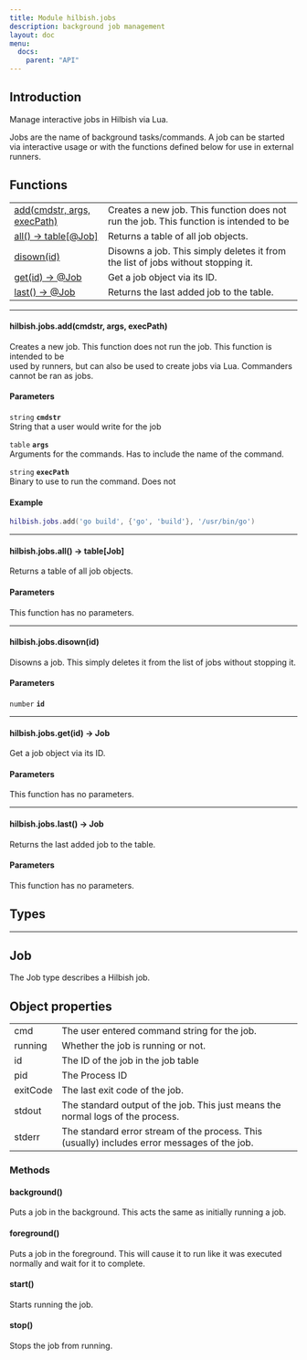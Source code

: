 ```yaml
---
title: Module hilbish.jobs
description: background job management
layout: doc
menu:
  docs:
    parent: "API"
---
```


## Introduction

Manage interactive jobs in Hilbish via Lua.

Jobs are the name of background tasks/commands. A job can be started via
interactive usage or with the functions defined below for use in external runners.

## Functions
|||
|----|----|
|<a href="#jobs.add">add(cmdstr, args, execPath)</a>|Creates a new job. This function does not run the job. This function is intended to be|
|<a href="#jobs.all">all() -> table[@Job]</a>|Returns a table of all job objects.|
|<a href="#jobs.disown">disown(id)</a>|Disowns a job. This simply deletes it from the list of jobs without stopping it.|
|<a href="#jobs.get">get(id) -> @Job</a>|Get a job object via its ID.|
|<a href="#jobs.last">last() -> @Job</a>|Returns the last added job to the table.|

<hr>
<div id='jobs.add'>
<h4 class='heading'>
hilbish.jobs.add(cmdstr, args, execPath)
<a href="#jobs.add" class='heading-link'>
	<i class="fas fa-paperclip"></i>
</a>
</h4>

Creates a new job. This function does not run the job. This function is intended to be  
used by runners, but can also be used to create jobs via Lua. Commanders cannot be ran as jobs.  
  
  
#### Parameters
`string` **`cmdstr`**  
String that a user would write for the job

`table` **`args`**  
Arguments for the commands. Has to include the name of the command.

`string` **`execPath`**  
Binary to use to run the command. Does not

#### Example
```lua
hilbish.jobs.add('go build', {'go', 'build'}, '/usr/bin/go')
```
</div>

<hr>
<div id='jobs.all'>
<h4 class='heading'>
hilbish.jobs.all() -> table[<a href="/Hilbish/docs/api/hilbish/hilbish.jobs/#job" style="text-decoration: none;" id="lol">Job</a>]
<a href="#jobs.all" class='heading-link'>
	<i class="fas fa-paperclip"></i>
</a>
</h4>

Returns a table of all job objects.  
#### Parameters
This function has no parameters.  
</div>

<hr>
<div id='jobs.disown'>
<h4 class='heading'>
hilbish.jobs.disown(id)
<a href="#jobs.disown" class='heading-link'>
	<i class="fas fa-paperclip"></i>
</a>
</h4>

Disowns a job. This simply deletes it from the list of jobs without stopping it.  
#### Parameters
`number` **`id`**  


</div>

<hr>
<div id='jobs.get'>
<h4 class='heading'>
hilbish.jobs.get(id) -> <a href="/Hilbish/docs/api/hilbish/hilbish.jobs/#job" style="text-decoration: none;" id="lol">Job</a>
<a href="#jobs.get" class='heading-link'>
	<i class="fas fa-paperclip"></i>
</a>
</h4>

Get a job object via its ID.  
#### Parameters
This function has no parameters.  
</div>

<hr>
<div id='jobs.last'>
<h4 class='heading'>
hilbish.jobs.last() -> <a href="/Hilbish/docs/api/hilbish/hilbish.jobs/#job" style="text-decoration: none;" id="lol">Job</a>
<a href="#jobs.last" class='heading-link'>
	<i class="fas fa-paperclip"></i>
</a>
</h4>

Returns the last added job to the table.  
#### Parameters
This function has no parameters.  
</div>

## Types
<hr>

## Job
The Job type describes a Hilbish job.
## Object properties
|||
|----|----|
|cmd|The user entered command string for the job.|
|running|Whether the job is running or not.|
|id|The ID of the job in the job table|
|pid|The Process ID|
|exitCode|The last exit code of the job.|
|stdout|The standard output of the job. This just means the normal logs of the process.|
|stderr|The standard error stream of the process. This (usually) includes error messages of the job.|


### Methods
#### background()
Puts a job in the background. This acts the same as initially running a job.

#### foreground()
Puts a job in the foreground. This will cause it to run like it was
executed normally and wait for it to complete.

#### start()
Starts running the job.

#### stop()
Stops the job from running.


